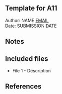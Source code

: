 Template for A11
------------

Author: NAME [EMAIL](mailto:EMAIL)  
Date: SUBMISSION DATE


## Notes



## Included files

* File 1 - Description


## References


